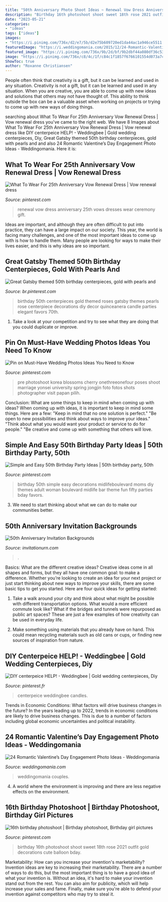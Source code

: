 ```yaml
---
title: "50th Anniversary Photo Shoot Ideas ~ Renewal Vow Dress Anniversary 25th Vows Dresses Wear Ceremony Gift"
description: "Birthday 16th photoshoot shoot sweet 18th rose 2021 outfit gold decorations cute balloon bday"
date: "2023-05-21"
categories:
- "ideas"
tags: ["ideas"]
images:
- "https://i.pinimg.com/736x/d2/e7/5b/d2e75b609720ed1da44ac1a946ce5511.jpg"
featuredImage: "https://i.weddingomania.com/2015/12/24-Romantic-Valentine’s-Day-Engagement-Photo-Ideas23.jpg"
featured_image: "https://i.pinimg.com/736x/9b/2d/bf/9b2dbf44a080df36c539fce38a19ccae.jpg"
image: "https://i.pinimg.com/736x/c8/4c/1f/c84c1f1857f6766101554d073a7c6b47--vow-renewal-dress-anniversary-ideas.jpg"
ShowToc: true
author: "Roxanne Christiansen"
---
```



People often think that creativity is a gift, but it can be learned and used in any situation.
Creativity is not a gift, but it can be learned and used in any situation. When you are creative, you are able to come up with new ideas and solutions that others may not have thought of. This ability to think outside the box can be a valuable asset when working on projects or trying to come up with new ways of doing things.

	

		
searching about What To Wear For 25th Anniversary Vow Renewal Dress | Vow renewal dress you've came to the right web. We have 8 Images about What To Wear For 25th Anniversary Vow Renewal Dress | Vow renewal dress like DIY centerpeice HELP! - Weddingbee | Gold wedding centerpieces, Diy, Great Gatsby themed 50th birthday centerpieces, gold with pearls and and also 24 Romantic Valentine’s Day Engagement Photo Ideas - Weddingomania. Here it is:
		
    
## What To Wear For 25th Anniversary Vow Renewal Dress | Vow Renewal Dress

<img loading=lazy src="https://i.pinimg.com/736x/c8/4c/1f/c84c1f1857f6766101554d073a7c6b47--vow-renewal-dress-anniversary-ideas.jpg" onerror="this.onerror=null;this.src='https://tse1.mm.bing.net/th?id=OIP.ItxpZ4oK178YpZXoeywCtwHaLG&amp;pid=15.1';" alt="What To Wear For 25th Anniversary Vow Renewal Dress | Vow renewal dress">

_Source: pinterest.com_

>renewal vow dress anniversary 25th vows dresses wear ceremony gift. 

	

Ideas are important, and although they are often difficult to put into practice, they can have a large impact on our society. This year, the world is facing many challenges, and one of the most important ideas to come up with is how to handle them. Many people are looking for ways to make their lives easier, and this is why ideas are so important.

    
## Great Gatsby Themed 50th Birthday Centerpieces, Gold With Pearls And

<img loading=lazy src="https://i.pinimg.com/736x/d2/e7/5b/d2e75b609720ed1da44ac1a946ce5511.jpg" onerror="this.onerror=null;this.src='https://tse4.mm.bing.net/th?id=OIP.chd__rBQMkz-r1z_mlqKYgHaNK&amp;pid=15.1';" alt="Great Gatsby themed 50th birthday centerpieces, gold with pearls and">

_Source: br.pinterest.com_

>birthday 50th centerpieces gold themed roses gatsby themes pearls rose centerpiece decorations diy decor quinceanera candle parties elegant favors 70th. 

	

1. Take a look at your competition and try to see what they are doing that you could duplicate or improve.

    
## Pin On Must-Have Wedding Photos Ideas You Need To Know

<img loading=lazy src="https://i.pinimg.com/736x/9b/2d/bf/9b2dbf44a080df36c539fce38a19ccae.jpg" onerror="this.onerror=null;this.src='https://tse3.mm.bing.net/th?id=OIP.sR_XjhN_sQiWe5dr0AsPxgHaLF&amp;pid=15.1';" alt="Pin on Must-Have Wedding Photos Ideas You Need to Know">

_Source: pinterest.com_

>pre photoshoot korea blossoms cherry onethreeonefour poses shoot marriage yonsei university spring jongjin foto fotos shots photographer visit papan pilih. 

	

Conclusion: What are some things to keep in mind when coming up with ideas?
When coming up with ideas, it is important to keep in mind some things. Here are a few:
"Keep in mind that no one solution is perfect."
"Be open to new possibilities and think about ways to improve your ideas."
"Think about what you would want your product or service to do for people."
"Be creative and come up with something that others will love.

    
## Simple And Easy 50th Birthday Party Ideas | 50th Birthday Party, 50th

<img loading=lazy src="https://i.pinimg.com/736x/7a/90/13/7a9013699359b8314dfb6a959fddda43.jpg" onerror="this.onerror=null;this.src='https://tse2.mm.bing.net/th?id=OIP.kbK-Aaj2ciEHxjmXJxmMoQHaLL&amp;pid=15.1';" alt="Simple and Easy 50th Birthday Party Ideas | 50th birthday party, 50th">

_Source: pinterest.com_

>birthday 50th simple easy decorations midlifeboulevard moms diy themes adult woman boulevard midlife bar theme fun fifty parties bday favors. 

	

3. We need to start thinking about what we can do to make our communities better.

    
## 50th Anniversary Invitation Backgrounds

<img loading=lazy src="https://www.invitationurn.com/wp-content/uploads/2016/08/50th_anniversary_invitation_backgrounds.jpg" onerror="this.onerror=null;this.src='https://tse2.mm.bing.net/th?id=OIP.AZsUGsRrKXAugWWQsyNWGQHaJQ&amp;pid=15.1';" alt="50th Anniversary Invitation Backgrounds">

_Source: invitationurn.com_

>. 

	

Basics: What are the different creative ideas?
Creative ideas come in all shapes and forms, but they all have one common goal: to make a difference. Whether you’re looking to create an idea for your next project or just start thinking about new ways to improve your skills, there are some basic tips to get you started. Here are four quick ideas for getting started:
1. Take a walk around your city and think about what might be possible with different transportation options. What would a more efficient commute look like? What if the bridges and tunnels were repurposed as public art spaces? These are just a few examples of how creativity can be used in everyday life.

2. Make something using materials that you already have on hand. This could mean recycling materials such as old cans or cups, or finding new sources of inspiration from nature.

    
## DIY Centerpeice HELP! - Weddingbee | Gold Wedding Centerpieces, Diy

<img loading=lazy src="https://i.pinimg.com/736x/f2/ff/7b/f2ff7b955ebace06cf1e6e74ed3e641b--british-wedding-centerpiece-ideas.jpg" onerror="this.onerror=null;this.src='https://tse2.mm.bing.net/th?id=OIP.fXSvbArjYcyKfNajR5tEXAHaNJ&amp;pid=15.1';" alt="DIY centerpeice HELP! - Weddingbee | Gold wedding centerpieces, Diy">

_Source: pinterest.fr_

>centerpeice weddingbee candles. 

	

Trends in Economic Conditions: What factors will drive business changes in the future?
In the years leading up to 2022, trends in economic conditions are likely to drive business changes. This is due to a number of factors including global economic uncertainties and political instability.

    
## 24 Romantic Valentine’s Day Engagement Photo Ideas - Weddingomania

<img loading=lazy src="https://i.weddingomania.com/2015/12/24-Romantic-Valentine’s-Day-Engagement-Photo-Ideas23.jpg" onerror="this.onerror=null;this.src='https://tse1.mm.bing.net/th?id=OIP.v8gbK4H0e5mHiIBT2Z96DQAAAA&amp;pid=15.1';" alt="24 Romantic Valentine’s Day Engagement Photo Ideas - Weddingomania">

_Source: weddingomania.com_

>weddingomania couples. 

	

4. A world where the environment is improving and there are less negative effects on the environment. 

    
## 16th Birthday Photoshoot | Birthday Photoshoot, Birthday Girl Pictures

<img loading=lazy src="https://i.pinimg.com/736x/3c/24/1e/3c241e948b41a762cfedccb1187ef4a9.jpg" onerror="this.onerror=null;this.src='https://tse2.mm.bing.net/th?id=OIP.MFm4vQ_vPNdWBz7dzqwH8wHaKv&amp;pid=15.1';" alt="16th birthday photoshoot | Birthday photoshoot, Birthday girl pictures">

_Source: pinterest.com_

>birthday 16th photoshoot shoot sweet 18th rose 2021 outfit gold decorations cute balloon bday. 

	

Marketability: How can you increase your invention's marketability?
Invention ideas are key to increasing their marketability. There are a number of ways to do this, but the most important thing is to have a good idea of what your invention is. Without an idea, it's hard to make your invention stand out from the rest. You can also aim for publicity, which will help increase your sales and fame. Finally, make sure you're able to defend your invention against competitors who may try to steal it.

